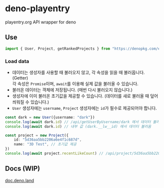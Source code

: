 # deno-playentry
playentry.org API wrapper for deno
## Use
```ts
import { User, Project, getRankedProjects } from "https://denopkg.com/ent2/deno-playentry@v{VERSION}/mod.ts"
```
### Load data
- 데이터는 생성자를 사용할 때 불러오지 않고, 각 속성을 읽을 때 불러옵니다.(Getter)  
  각 속성은 `Promise`이며, `await`를 이용해 실제 값을 불러올 수 있습니다.
- 불러온 데이터는 객체에 저장됩니다. (매번 다시 불러오지 않습니다.)
- 생성자에 이미 불러온 초기값을 제공할 수 있습니다. (데이터를 새로 불러올 때 덮어씌워질 수 있습니다.)
- `User` 생성자에는 `username`, `Project` 생성자에는 `id`가 필수로 제공되어야 합니다.
```ts
const dark = new User({username: "dark"})
console.log(await dark.id) // /api/getUserByUsername/dark 에서 데이터 불러옴
console.log(await dark.id) // 내부 값 (dark.__lw__id) 에서 데이터 불러옴
```
```ts
const project = new Project({
    id: "5d36aa5bb2206a6e4f1c687d",
    name: "3D Test", // 초기값 제공 
})
console.log(await project.recentLikeCount) // /api/project/5d36aa5bb2206a6e4f1c687d 에서 데이터 불러옴
```
## Docs (WIP)
[doc.deno.land](https://doc.deno.land/https/raw.githubusercontent.com/ent2/deno-playentry/main/mod.ts#getUserByUsername)
